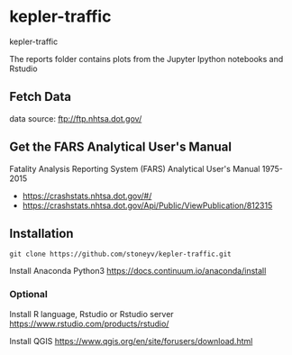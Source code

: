 # kepler-traffic
kepler-traffic

The reports folder contains plots from the Jupyter Ipython notebooks and Rstudio

## Fetch Data
data source: ftp://ftp.nhtsa.dot.gov/
 
## Get the FARS Analytical User's Manual
Fatality Analysis Reporting System (FARS) Analytical User's Manual 1975-2015
*  https://crashstats.nhtsa.dot.gov/#/
*  https://crashstats.nhtsa.dot.gov/Api/Public/ViewPublication/812315

## Installation

`git clone https://github.com/stoneyv/kepler-traffic.git`

Install Anaconda Python3
https://docs.continuum.io/anaconda/install

### Optional
Install R language, Rstudio or Rstudio server
https://www.rstudio.com/products/rstudio/

Install QGIS
https://www.qgis.org/en/site/forusers/download.html

